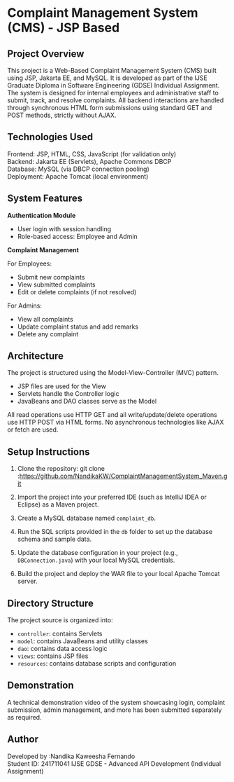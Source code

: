# Complaint Management System (CMS) - JSP Based

## Project Overview

This project is a Web-Based Complaint Management System (CMS) built using JSP, Jakarta EE, and MySQL. It is developed as part of the IJSE Graduate Diploma in Software Engineering (GDSE) Individual Assignment. The system is designed for internal employees and administrative staff to submit, track, and resolve complaints. All backend interactions are handled through synchronous HTML form submissions using standard GET and POST methods, strictly without AJAX.

## Technologies Used

Frontend: JSP, HTML, CSS, JavaScript (for validation only)  
Backend: Jakarta EE (Servlets), Apache Commons DBCP  
Database: MySQL (via DBCP connection pooling)  
Deployment: Apache Tomcat (local environment)

## System Features

**Authentication Module**

- User login with session handling
- Role-based access: Employee and Admin

**Complaint Management**

For Employees:
- Submit new complaints
- View submitted complaints
- Edit or delete complaints (if not resolved)

For Admins:
- View all complaints
- Update complaint status and add remarks
- Delete any complaint

## Architecture

The project is structured using the Model-View-Controller (MVC) pattern.

- JSP files are used for the View
- Servlets handle the Controller logic
- JavaBeans and DAO classes serve as the Model

All read operations use HTTP GET and all write/update/delete operations use HTTP POST via HTML forms. No asynchronous technologies like AJAX or fetch are used.

## Setup Instructions

1. Clone the repository:
git clone :https://github.com/NandikaKW/ComplaintManagementSystem_Maven.git


2. Import the project into your preferred IDE (such as IntelliJ IDEA or Eclipse) as a Maven project.

3. Create a MySQL database named `complaint_db`.

4. Run the SQL scripts provided in the `db` folder to set up the database schema and sample data.

5. Update the database configuration in your project (e.g., `DBConnection.java`) with your local MySQL credentials.

6. Build the project and deploy the WAR file to your local Apache Tomcat server.



## Directory Structure

The project source is organized into:

- `controller`: contains Servlets
- `model`: contains JavaBeans and utility classes
- `dao`: contains data access logic
- `views`: contains JSP files
- `resources`: contains database scripts and configuration

## Demonstration

A technical demonstration video of the system showcasing login, complaint submission, admin management, and more has been submitted separately as required.

## Author

Developed by :Nandika Kaweesha Fernando  
Student ID: 241711041
IJSE GDSE - Advanced API Development (Individual Assignment)

